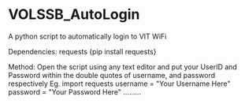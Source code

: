 # VOLSSB_AutoLogin
A python script to automatically login to VIT WiFi

Dependencies: requests {pip install requests}

Method:
Open the script using any text editor and put your UserID and Password within the double quotes of username, and password respectively
Eg.
import requests
username = "Your Username Here"
password = "Your Password Here"
.........
